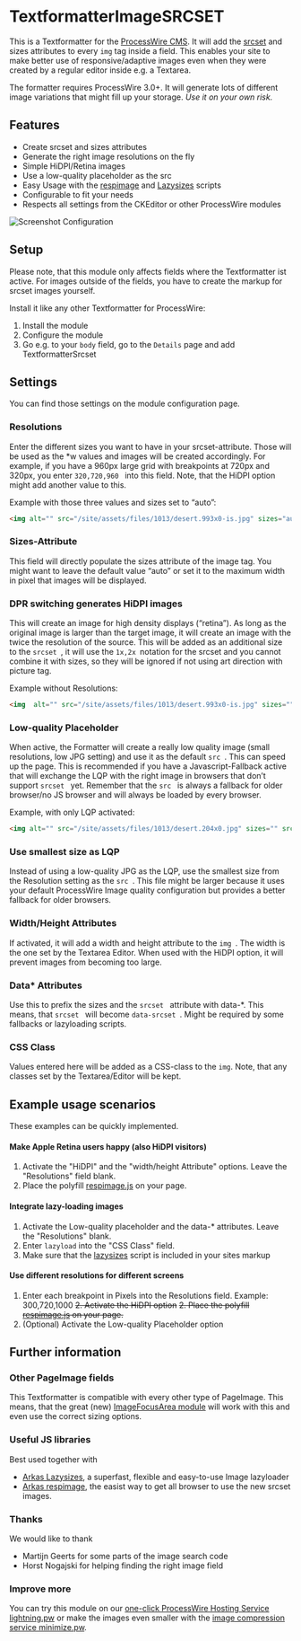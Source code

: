 # TextformatterImageSRCSET
 
This is a Textformatter for the [ProcessWire CMS](http://www.processwire.com). It will add the [srcset](http://responsiveimages.org) and sizes attributes to every `img` tag inside a field. This enables your site to make better use of responsive/adaptive images even when they were created by a regular editor inside e.g. a Textarea. 
 
The formatter requires ProcessWire 3.0+. It will generate lots of different image variations that might fill up your storage. _Use it on your own risk._

 
## Features
- Create srcset and sizes attributes
- Generate the right image resolutions on the fly
- Simple HiDPI/Retina images
- Use a low-quality placeholder as the src
- Easy Usage with the [respimage](https://github.com/aFarkas/respimage) and [Lazysizes](https://github.com/aFarkas/lazysizes) scripts
- Configurable to fit your needs
- Respects all settings from the CKEditor or other ProcessWire modules
 
![Screenshot Configuration](https://www.conclurer.com/site/assets/files/1133/textformattersrcset-screen.jpg)
## Setup
Please note, that this module only affects fields where the Textformatter ist active. For images outside of the fields, you have to create the markup for srcset images yourself. 

Install it like any other Textformatter for ProcessWire:

1. Install the module
2. Configure the module
3. Go e.g. to your `body` field, go to the `Details` page and add TextformatterSrcset

## Settings
You can find those settings on the module configuration page. 
 
### Resolutions
Enter the different sizes you want to have in your srcset-attribute. Those will be used as the *w values and images will be created accordingly. For example, if you have a 960px large grid with breakpoints at 720px and 320px, you enter  `320,720,960 ` into this field. Note, that the HiDPI option might add another value to this.
 
Example with those three values and sizes set to “auto”:
```html
<img alt="" src="/site/assets/files/1013/desert.993x0-is.jpg" sizes="auto" srcset="/site/assets/files/1013/desert.320x0.jpg 320w,/site/assets/files/1013/desert.720x0.jpg 720w,/site/assets/files/1013/desert.960x0.jpg 960w"/>
```
 
 
### Sizes-Attribute
This field will directly populate the sizes attribute of the image tag.  You might want to leave the default value “auto” or set it to the maximum width in pixel that images will be displayed.
 
### DPR switching generates HiDPI images
This will create an image for high density displays (“retina”). As long as the original image is larger than the target image, it will create an image with the twice the resolution of the source. This will be added as an additional size to the  `srcset `, it will use the  `1x,2x `notation for the srcset and you cannot combine it with sizes, so they will be ignored if not using art direction with picture tag.
 
Example without Resolutions:
```html
<img  alt="" src="/site/assets/files/1013/desert.993x0-is.jpg" sizes="" srcset="/site/assets/files/1013/desert.993x0-is.jpg 1x, /site/assets/files/1013/desert.1986x0.jpg 2x"/>
```
 
### Low-quality Placeholder
When active, the Formatter will create a really low quality image (small resolutions, low JPG setting) and use it as the default  `src `.  This can speed up the page. This is recommended if you have a Javascript-Fallback active that will exchange the LQP with the right image in browsers that don’t support  `srcset ` yet. Remember that the  `src ` is always a fallback for older browser/no JS browser and will always be loaded by every browser.
 
Example, with only LQP activated:
```html
<img alt="" src="/site/assets/files/1013/desert.204x0.jpg" sizes="" srcset="/site/assets/files/1013/desert.993x0-is.jpg 1x"/>
```
### Use smallest size as LQP
Instead of using a low-quality JPG as the LQP, use the smallest size from the Resolution setting as the  `src `. This file might be larger because it uses your default ProcessWire Image quality configuration but provides a better fallback for older browsers.
 
### Width/Height Attributes
If activated, it will add a width and height attribute to the  `img `. The width is the one set by the Textarea Editor. When used with the HiDPI option, it will prevent images from becoming too large.
 
### Data* Attributes
Use this to prefix the sizes and the  `srcset ` attribute with data-*. This means, that  `srcset ` will become  `data-srcset `. Might be required by some fallbacks or lazyloading scripts.
 
### CSS Class
Values entered here will be added as a CSS-class to the `img`. Note, that any classes set by the Textarea/Editor will be kept.

## Example usage scenarios
These examples can be quickly implemented.
#### Make Apple Retina users happy (also HiDPI visitors)
1. Activate the "HiDPI" and the "width/height Attribute" options. Leave the "Resolutions" field blank.
2. Place the polyfill [respimage.js](https://github.com/aFarkas/respimage) on your page. 

#### Integrate lazy-loading images 
1. Activate the Low-quality placeholder and the data-* attributes. Leave the "Resolutions" blank.
2. Enter `lazyload` into the "CSS Class" field.
3. Make sure that the [lazysizes](https://github.com/aFarkas/lazysizes) script is included in your sites markup

#### Use different resolutions for different screens
1. Enter each breakpoint in Pixels into the Resolutions field. Example: 300,720,1000
~~2. Activate the HiDPI option~~
~~2. Place the polyfill [respimage.js](https://github.com/aFarkas/respimage) on your page.~~ 
3. (Optional) Activate the Low-quality Placeholder option

 
## Further information
### Other PageImage fields
This Textformatter is compatible with every other type of PageImage. This means, that the great (new) [ImageFocusArea module](https://processwire.com/talk/topic/8079-imagefocusarea/) will work with this and even use the correct sizing options.
 
### Useful JS libraries
Best used together with
- [Arkas Lazysizes](https://github.com/aFarkas/lazysizes), a superfast, flexible and easy-to-use Image lazyloader
- [Arkas respimage](https://github.com/aFarkas/respimage), the easist way to get all browser to use the new srcset images.
 
### Thanks
We would like to thank 
- Martijn Geerts for some parts of the image search code
- Horst Nogajski for helping finding the right image field
 
### Improve more
You can try this module on our [one-click ProcessWire Hosting Service lightning.pw](https://lightning.pw) or make the images even smaller with the [image compression service minimize.pw](https://minimize.pw).

